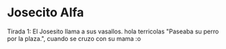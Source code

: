 # Josecito Alfa
Tirada 1: El Josesito llama a sus vasallos.
hola terricolas
"Paseaba su perro por la plaza.", cuando se cruzo
con su mama :o 
